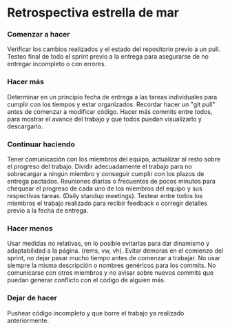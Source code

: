 # Retrospectiva estrella de mar 

### Comenzar a hacer
Verificar los cambios realizados y el estado del repositorio previo a un pull.
Testeo final de todo el sprint previo a la entrega para asegurarse de no entregar incompleto o con errores.
### Hacer más
Determinar en un principio fecha de entrega a las tareas individuales para cumplir con los tiempos y estar organizados.
Recordar hacer un "git pull" antes de comenzar a modificar código. 
Hacer más commits entre todos, para mostrar el avance del trabajo y que todos puedan visualizarlo y descargarlo.
### Continuar haciendo
Tener comunicación con los miembros del equipo, actualizar al resto sobre el progreso del trabajo.
Dividir adecuadamente el trabajo para no sobrecargar a ningún miembro y conseguir cumplir con los plazos de entrega pactados.
Reuniones diarias o frecuentes de pocos minutos para chequear el progreso de cada uno de los miembros del equipo y sus respectivas tareas. (Daily standup meetings).
Testear entre todos los miembros el trabajo realizado para recibir feedback o corregir detalles previo a la fecha de entrega.
### Hacer menos
Usar medidas no relativas, en lo posible evitarlas para dar dinamismo y adaptabilidad a la página. (rems, vw, vh).
Evitar demoras en el comienzo del sprint, no dejar pasar mucho tiempo antes de comenzar a trabajar.
No usar siempre la misma descripción o nombres genéricos para los commits.
No comunicarse con otros miembros y no avisar sobre nuevos commits que puedan generar conflicto con el código de alguien más.
### Dejar de hacer
Pushear código incompleto y que borre el trabajo ya realizado anteriormente.
